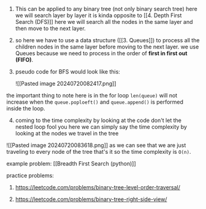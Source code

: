 
1. This can be applied to any binary tree (not only binary search tree) here we will search layer by layer it is kinda opposite to [[4.  Depth First Search (DFS)]] here we will search all the nodes in the same layer and then move to the next layer.

2. so here we have to use a data structure ([[3. Queues]]) to process all the children nodes in the same layer before moving to the next layer. we use Queues because we need to process in the order of **first in first out (FIFO)**.

3. pseudo code for BFS would look like this:

     ![[Pasted image 20240720082417.png]]

the important thing to note here is in the for loop `len(queue)` will not increase when the `queue.poploeft()` and `queue.append()` is performed inside the loop.

4. coming to the time complexity by looking at the code don't let the nested loop fool you here we can simply say the time complexity by looking at the nodes we travel in the tree

![[Pasted image 20240720083618.png]]
as we can see that we are just traveling to every node of the tree that's it so the time complexity is `O(n)`.

example problem:
 [[Breadth First Search (python)]]

practice problems:

1. https://leetcode.com/problems/binary-tree-level-order-traversal/

2. https://leetcode.com/problems/binary-tree-right-side-view/